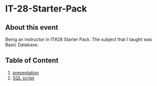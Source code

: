# IT-28-Starter-Pack

## About this event
Being an instructor in IT#28 Starter Pack. The subject that I taught was Basic Database.

## Table of Content
1. [presentation](https://docs.google.com/presentation/d/1mMKesUUgX0p4NaiO4XzLVcOFZBjAlTvQHKeR0gsAaX8/edit?usp=sharing)
2. [SQL script](./scriptdatabase.sql)
